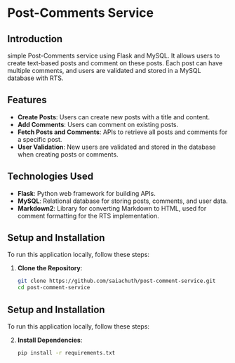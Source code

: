 # Post-Comments Service

## Introduction
simple Post-Comments service using Flask and MySQL. It allows users to create text-based posts and comment on these posts. Each post can have multiple comments, and users are validated and stored in a MySQL database with RTS.

## Features
- **Create Posts**: Users can create new posts with a title and content.
- **Add Comments**: Users can comment on existing posts.
- **Fetch Posts and Comments**: APIs to retrieve all posts and comments for a specific post.
- **User Validation**: New users are validated and stored in the database when creating posts or comments.

## Technologies Used
- **Flask**: Python web framework for building APIs.
- **MySQL**: Relational database for storing posts, comments, and user data.
- **Markdown2**: Library for converting Markdown to HTML, used for comment formatting for the RTS implementation.

## Setup and Installation
To run this application locally, follow these steps:

1. **Clone the Repository**:
   ```bash
   git clone https://github.com/saiachuth/post-comment-service.git
   cd post-comment-service

## Setup and Installation

To run this application locally, follow these steps:

2. **Install Dependencies**:
   ```bash
   pip install -r requirements.txt

